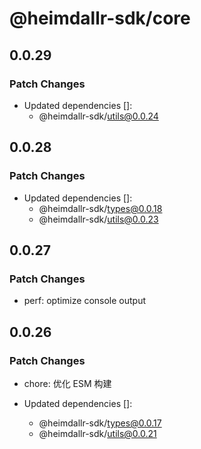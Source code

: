 # @heimdallr-sdk/core

## 0.0.29

### Patch Changes

- Updated dependencies []:
  - @heimdallr-sdk/utils@0.0.24

## 0.0.28

### Patch Changes

- Updated dependencies []:
  - @heimdallr-sdk/types@0.0.18
  - @heimdallr-sdk/utils@0.0.23

## 0.0.27

### Patch Changes

- perf: optimize console output

## 0.0.26

### Patch Changes

- chore: 优化 ESM 构建

- Updated dependencies []:
  - @heimdallr-sdk/types@0.0.17
  - @heimdallr-sdk/utils@0.0.21
